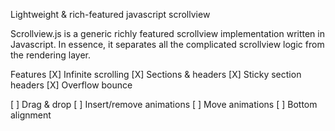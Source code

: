 Lightweight & rich-featured javascript scrollview


Scrollview.js is a generic richly featured scrollview implementation written in Javascript.
In essence, it separates all the complicated scrollview logic from the rendering layer.


Features
[X] Infinite scrolling
[X] Sections & headers
[X] Sticky section headers
[X] Overflow bounce

[ ] Drag & drop
[ ] Insert/remove animations
[ ] Move animations
[ ] Bottom alignment